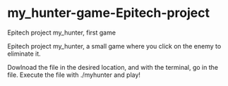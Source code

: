 # my_hunter-game-Epitech-project
Epitech project my_hunter, first game

Epitech project my_hunter, a small game where you click on the enemy to eliminate it.

Dowlnoad the file in the desired location, and with the terminal, go in the file.
Execute the file with ./myhunter and play!
